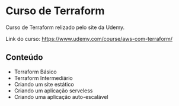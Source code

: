 # Curso de Terraform

Curso de Terraform relizado pelo site da Udemy. 

Link do curso: https://www.udemy.com/course/aws-com-terraform/
## Conteúdo

 - Terraform Básico
 - Terraform Intermediário
 - Criando um site estático
 - Criando um aplicação serveless
 - Criando uma aplicação auto-escalável
 

